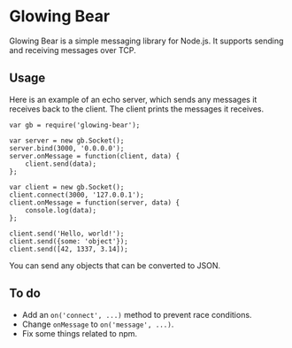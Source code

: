 Glowing Bear
============

Glowing Bear is a simple messaging library for Node.js. It supports
sending and receiving messages over TCP.

Usage
-----
Here is an example of an echo server, which sends any messages it
receives back to the client. The client prints the messages it receives.

    var gb = require('glowing-bear');

    var server = new gb.Socket();
    server.bind(3000, '0.0.0.0');
    server.onMessage = function(client, data) {
        client.send(data);
    };

    var client = new gb.Socket();
    client.connect(3000, '127.0.0.1');
    client.onMessage = function(server, data) {
        console.log(data);
    };

    client.send('Hello, world!');
    client.send({some: 'object'});
    client.send([42, 1337, 3.14]);

You can send any objects that can be converted to JSON.

To do
-----
- Add an `on('connect', ...)` method to prevent race
  conditions.
- Change `onMessage` to `on('message', ...)`.
- Fix some things related to npm.
